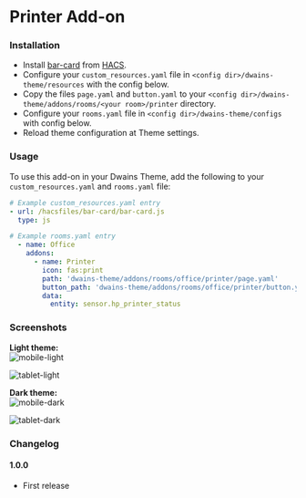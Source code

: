 # Printer Add-on




### Installation
- Install [bar-card](https://github.com/custom-cards/bar-card) from [HACS](https://hacs.xyz).
- Configure your `custom_resources.yaml` file in `<config dir>/dwains-theme/resources` with the config below.
- Copy the files `page.yaml` and `button.yaml` to your `<config dir>/dwains-theme/addons/rooms/<your room>/printer` directory.
- Configure your `rooms.yaml` file in `<config dir>/dwains-theme/configs` with config below.
- Reload theme configuration at Theme settings.


### Usage
To use this add-on in your Dwains Theme, add the following to your `custom_resources.yaml` and `rooms.yaml` file:
```yaml
# Example custom_resources.yaml entry
- url: /hacsfiles/bar-card/bar-card.js
  type: js
```

```yaml
# Example rooms.yaml entry
  - name: Office
    addons:
      - name: Printer
        icon: fas:print
        path: 'dwains-theme/addons/rooms/office/printer/page.yaml'
        button_path: 'dwains-theme/addons/rooms/office/printer/button.yaml'
        data:
          entity: sensor.hp_printer_status
```

### Screenshots
**Light theme:**<br>
![mobile-light](https://github.com/Klumpke/dwains-theme-addons/blob/master/rooms/printer/.github/screenshots/mobile-light.png "Mobile Light")

![tablet-light](https://github.com/Klumpke/dwains-theme-addons/blob/master/rooms/printer/.github/screenshots/tablet-light.png "Tablet Light")

**Dark theme:**<br>
![mobile-dark](https://github.com/Klumpke/dwains-theme-addons/blob/master/rooms/printer/.github/screenshots/mobile-dark.png "Mobile Dark")

![tablet-dark](https://github.com/Klumpke/dwains-theme-addons/blob/master/rooms/printer/.github/screenshots/tablet-dark.png "Tablet Dark")


### Changelog
#### 1.0.0
- First release